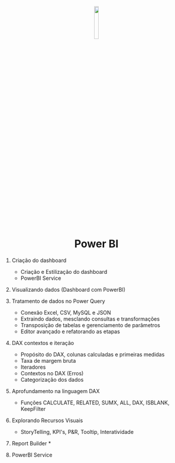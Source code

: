 <h1 align="center">
    
<p align="center">
<img src= "https://upload.wikimedia.org/wikipedia/commons/c/cf/New_Power_BI_Logo.svg" width="15%" height="15%"/>

<h1 align="center"><b>Power BI</b></h1>


<p align="center"> 

1. Criação do dashboard
   * Criação e Estilização do dashboard
   * PowerBI Service
     
2. Visualizando dados (Dashboard com PowerBI)
   
   
3. Tratamento de dados no Power Query
   * Conexão Excel, CSV, MySQL e JSON
   * Extraindo dados, mesclando consultas e transformações
   * Transposição de tabelas e gerenciamento de parâmetros
   * Editor avançado e refatorando as etapas
   
4. DAX contextos e iteração
   * Propósito do DAX, colunas calculadas e primeiras medidas
   * Taxa de margem bruta
   * Iteradores
   * Contextos no DAX (Erros)
   * Categorização dos dados
   
5. Aprofundamento na linguagem DAX
   * Funções CALCULATE, RELATED, SUMX, ALL, DAX, ISBLANK, KeepFilter
 
6. Explorando Recursos Visuais
   * StoryTelling, KPI's, P&R, Tooltip, Interatividade
     
7. Report Builder
   *
   
8. PowerBI Service 
